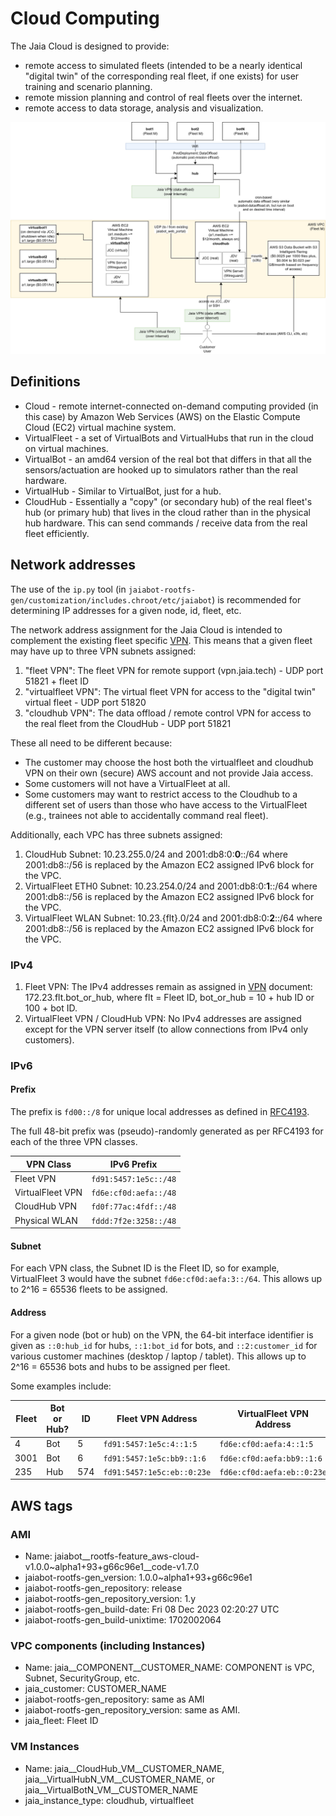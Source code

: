 # Cloud Computing

The Jaia Cloud is designed to provide:
- remote access to simulated fleets (intended to be a nearly identical "digital twin" of the corresponding real fleet, if one exists) for user training and scenario planning.
- remote mission planning and control of real fleets over the internet.
- remote access to data storage, analysis and visualization.

![](../figures/jaia-fleet-in-the-cloud.png)

## Definitions

- Cloud - remote internet-connected on-demand computing provided (in this case) by Amazon Web Services (AWS) on the Elastic Compute Cloud (EC2) virtual machine system.
- VirtualFleet -  a set of VirtualBots and VirtualHubs that run in the cloud on virtual machines.
- VirtualBot - an amd64 version of the real bot that differs in that all the sensors/actuation are hooked up to simulators rather than the real hardware.
- VirtualHub - Similar to VirtualBot, just for a hub.
- CloudHub - Essentially a "copy" (or secondary hub) of the real fleet's hub (or primary hub) that lives in the cloud rather than in the physical hub hardware. This can send commands / receive data from the real fleet efficiently. 


## Network addresses

The use of the `ip.py` tool (in `jaiabot-rootfs-gen/customization/includes.chroot/etc/jaiabot`) is recommended for determining IP addresses for a given node, id, fleet, etc.

The network address assignment for the Jaia Cloud is intended to complement the existing fleet specific [VPN](page55_vpn.md). This means that a given fleet may have up to three VPN subnets assigned:

1. "fleet VPN": The fleet VPN for remote support (vpn.jaia.tech) - UDP port 51821 + fleet ID
2. "virtualfleet VPN": The virtual fleet VPN for access to the "digital twin" virtual fleet - UDP port 51820
3. "cloudhub VPN": The data offload / remote control VPN for access to the real fleet from the CloudHub - UDP port 51821

These all need to be different because:

- The customer may choose the host both the virtualfleet and cloudhub VPN on their own (secure) AWS account and not provide Jaia access.
- Some customers will not have a VirtualFleet at all.
- Some customers may want to restrict access to the Cloudhub to a different set of users than those who have access to the VirtualFleet (e.g., trainees not able to accidentally command real fleet).

Additionally, each VPC has three subnets assigned:

1. CloudHub Subnet: 10.23.255.0/24 and 2001:db8:0:**0**::/64 where 2001:db8::/56 is replaced by the Amazon EC2 assigned IPv6 block for the VPC.
2. VirtualFleet ETH0 Subnet: 10.23.254.0/24 and 2001:db8:0:**1**::/64 where 2001:db8::/56 is replaced by the Amazon EC2 assigned IPv6 block for the VPC.
3. VirtualFleet WLAN Subnet: 10.23.{flt}.0/24 and 2001:db8:0:**2**::/64 where 2001:db8::/56 is replaced by the Amazon EC2 assigned IPv6 block for the VPC.

### IPv4 

1. Fleet VPN: The IPv4 addresses remain as assigned in [VPN](page55_vpn.md) document: 172.23.flt.bot_or_hub, where flt = Fleet ID, bot_or_hub = 10 + hub ID or 100 + bot ID.
2. VirtualFleet VPN / CloudHub VPN: No IPv4 addresses are assigned except for the VPN server itself (to allow connections from IPv4 only customers).

### IPv6 

#### Prefix

The prefix is `fd00::/8` for unique local addresses as defined in [RFC4193](https://www.rfc-editor.org/rfc/rfc4193.html).

The full 48-bit prefix was (pseudo)-randomly generated as per RFC4193 for each of the three VPN classes.

| VPN Class        | IPv6 Prefix             |
|------------------|-------------------------|
| Fleet VPN        | `fd91:5457:1e5c::/48`   |
| VirtualFleet VPN | `fd6e:cf0d:aefa::/48`   |
| CloudHub VPN     | `fd0f:77ac:4fdf::/48`   |
| Physical WLAN    | `fddd:7f2e:3258::/48`   |

#### Subnet 

For each VPN class, the Subnet ID is the Fleet ID, so for example, VirtualFleet 3 would have the subnet `fd6e:cf0d:aefa:3::/64`. This allows up to 2^16 = 65536 fleets to be assigned.

#### Address

For a given node (bot or hub) on the VPN, the 64-bit interface identifier is given as `::0:hub_id` for hubs, `::1:bot_id` for bots, and `::2:customer_id` for various customer machines (desktop / laptop / tablet). This allows up to 2^16 = 65536 bots and hubs to be assigned per fleet.

Some examples include:

| Fleet     | Bot or Hub? | ID  | Fleet VPN Address  |  VirtualFleet VPN Address  |  CloudHub VPN Address  |
|-----------|-------------|-----|--------------------|--------------------|--------------------|
| 4        | Bot         | 5   | `fd91:5457:1e5c:4::1:5` | `fd6e:cf0d:aefa:4::1:5` | `fd0f:77ac:4fdf:4::1:5` |
| 3001      | Bot         | 6   | `fd91:5457:1e5c:bb9::1:6` | `fd6e:cf0d:aefa:bb9::1:6` | `fd0f:77ac:4fdf:bb9::1:6` |
| 235       | Hub         | 574 | `fd91:5457:1e5c:eb::0:23e` | `fd6e:cf0d:aefa:eb::0:23e` | `fd0f:77ac:4fdf:eb::0:23e` |


## AWS tags

### AMI

- Name: jaiabot__rootfs-feature_aws-cloud-v1.0.0~alpha1+93+g66c96e1__code-v1.7.0
- jaiabot-rootfs-gen_version: 1.0.0~alpha1+93+g66c96e1
- jaiabot-rootfs-gen_repository: release
- jaiabot-rootfs-gen_repository_version: 1.y
- jaiabot-rootfs-gen_build-date: Fri 08 Dec 2023 02:20:27 UTC
- jaiabot-rootfs-gen_build-unixtime: 1702002064

### VPC components (including Instances)
- Name: jaia__COMPONENT__CUSTOMER_NAME: COMPONENT is VPC, Subnet, SecurityGroup, etc.
- jaia_customer: CUSTOMER_NAME
- jaiabot-rootfs-gen_repository: same as AMI
- jaiabot-rootfs-gen_repository_version: same as AMI.
- jaia_fleet: Fleet ID


### VM Instances

- Name: jaia__CloudHub_VM__CUSTOMER_NAME, jaia__VirtualHubN_VM__CUSTOMER_NAME, or jaia__VirtualBotN_VM__CUSTOMER_NAME
- jaia_instance_type: cloudhub, virtualfleet
